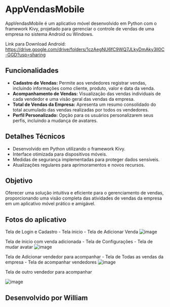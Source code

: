 # AppVendasMobile

AppVendasMobile é um aplicativo móvel desenvolvido em Python com o framework Kivy, projetado para gerenciar o controle de vendas de uma empresa no sistema Android ou Windows.


Link para Download Android: https://drive.google.com/drive/folders/1czAegNU6fC9WQ7JLkyDmAky3ll0C-GGD?usp=sharing


## Funcionalidades

- **Cadastro de Vendas:** Permite aos vendedores registrar vendas, incluindo informações como cliente, produto, valor e data da venda.
- **Acompanhamento de Vendas:** Visualização das vendas individuais de cada vendedor e uma visão geral das vendas da empresa.
- **Total de Vendas da Empresa:** Apresenta um resumo consolidado do total acumulado das vendas realizadas por todos os vendedores.
- **Perfil Personalizado:** Opção para os usuários personalizarem seus perfis, incluindo a mudança de avatares.

## Detalhes Técnicos

- Desenvolvido em Python utilizando o framework Kivy.
- Interface otimizada para dispositivos móveis.
- Medidas de segurança implementadas para proteger dados sensíveis.
- Atualizações regulares para aprimoramentos e novos recursos.

## Objetivo
Oferecer uma solução intuitiva e eficiente para o gerenciamento de vendas, proporcionando uma visão completa das atividades de vendas da empresa em um aplicativo móvel prático e amigável.

## Fotos do aplicativo
Tela de Login e Cadastro - Tela ínicio - Tela de Adicionar Venda
![image](https://github.com/wdesouza95/appvendasmobile/assets/114028870/eaa536fe-0e1a-4ef6-971b-bf465e5268d7)


Tela de ínicio com venda adicionada - Tela de Configurações  - Tela de mudar avatar
![image](https://github.com/wdesouza95/appvendasmobile/assets/114028870/011ab3b1-6f30-49d2-a6b0-d2fd65e386e5)


Tela de Adicionar vendedor para acompanhar - Tela de Todas as vendas da empresa - Tela de acompanhar vendedores
![image](https://github.com/wdesouza95/appvendasmobile/assets/114028870/6f3f8d8b-7d25-455f-ad10-731f29c549ad)


Tela de outro vendedor para acompanhar


![image](https://github.com/wdesouza95/appvendasmobile/assets/114028870/199042b2-1be3-49e3-b0f6-7437373cad3d)

## Desenvolvido por William 
